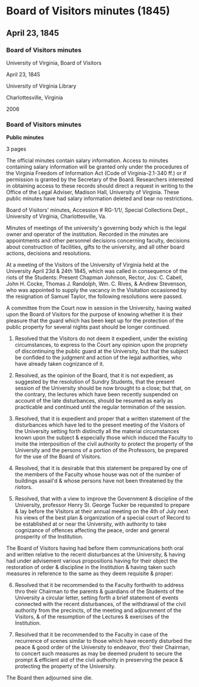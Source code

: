 <!-- llmformatted -->
# Board of Visitors minutes (1845)

## April 23, 1845

### Board of Visitors minutes

University of Virginia, Board of Visitors

April 23, 1845

University of Virginia Library

Charlottesville, Virginia

2006

### Board of Visitors minutes

**Public minutes**

3 pages

The official minutes contain salary information. Access to minutes containing salary information will be granted only under the procedures of the Virginia Freedom of Information Act (Code of Virginia-2.1-340 ff.) or if permission is granted by the Secretary of the Board. Researchers interested in obtaining access to these records should direct a request in writing to the Office of the Legal Adviser, Madison Hall, University of Virginia. These public minutes have had salary information deleted and bear no restrictions.

Board of Visitors' minutes, Accession # RG-1/1/, Special Collections Dept., University of Virginia, Charlottesville, Va.

Minutes of meetings of the university's governing body which is the legal owner and operator of the institution. Recorded in the minutes are appointments and other personnel decisions concerning faculty, decisions about construction of facilities, gifts to the university, and all other board actions, decisions and resolutions.

At a meeting of the Visitors of the University of Virginia held at the University April 23d & 24th 1845, which was called in consequence of the riots of the Students: Present Chapman Johnson, Rector, Jos: C. Cabell, John H. Cocke, Thomas J. Randolph, Wm. C. Rives, & Andrew Stevenson, who was appointed to supply the vacancy in the Visitation occasioned by the resignation of Samuel Taylor, the following resolutions were passed.

A committee from the Court now in session in the University, having waited upon the Board of Visitors for the purpose of knowing whether it is their pleasure that the guard which has been kept up for the protection of the public property for several nights past should be longer continued.

1. Resolved that the Visitors do not deem it expedient, under the existing circumstances, to express to the Court any opinion upon the propriety of discontinuing the public guard at the University, but that the subject be confided to the judgment and action of the legal authorities, who have already taken cognizance of it.

2. Resolved, as the opinion of the Board, that it is not expedient, as suggested by the resolution of Sundry Students, that the present session of the University should be now brought to a close; but that, on the contrary, the lectures which have been recently suspended on account of the late disturbances, should be resumed as early as practicable and continued until the regular termination of the session.

3. Resolved, that it is expedient and proper that a written statement of the disturbances which have led to the present meeting of the Visitors of the University setting forth distinctly all the material circumstances known upon the subject & especially those which induced the Faculty to invite the interposition of the civil authority to protect the property of the University and the persons of a portion of the Professors, be prepared for the use of the Board of Visitors.

4. Resolved, that it is desirable that this statement be prepared by one of the members of the Faculty whose house was not of the number of buildings assail'd & whose persons have not been threatened by the riotors.

5. Resolved, that with a view to improve the Government & discipline of the University, professor Henry St. George Tucker be requested to prepare & lay before the Visitors at their annual meeting on the 4th of July next his views of the best plan & organization of a special court of Record to be established at or near the University, with authority to take cognizance of offences affecting the peace, order and general prosperity of the Institution.

The Board of Visitors having had before them communications both oral and written relative to the recent disturbances at the University, & having had under advisement various propositions having for their object the restoration of order & discipline in the Institution & having taken such measures in reference to the same as they deem requisite & proper:

6. Resolved that it be recommended to the Faculty forthwith to address thro their Chairman to the parents & guardians of the Students of the University a circular letter, setting forth a brief statement of events connected with the recent disturbances, of the withdrawal of the civil authority from the precincts, of the meeting and adjournment of the Visitors, & of the resumption of the Lectures & exercises of the Institution.

7. Resolved that it be recommended to the Faculty in case of the recurrence of scenes similar to those which have recently disturbed the peace & good order of the University to endeavor, thro' their Chairman, to concert such measures as may be deemed prudent to secure the prompt & efficient aid of the civil authority in preserving the peace & protecting the property of the University.

The Board then adjourned sine die.
